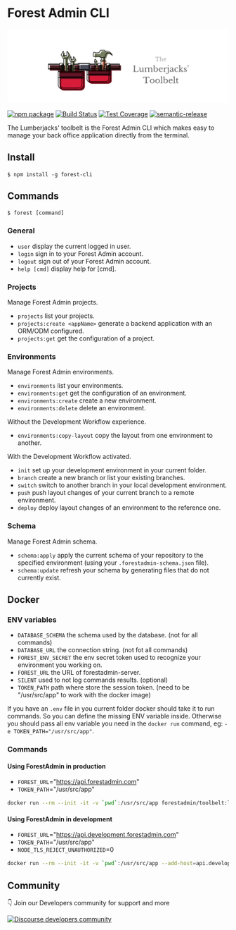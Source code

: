 # Forest Admin CLI
<p align="center">
  <img src="https://github.com/ForestAdmin/toolbelt/blob/master/assets/logo.png?raw=true" alt="Toolbelt logo">
</p>

[![npm package](https://badge.fury.io/js/forest-cli.svg)](https://badge.fury.io/js/forest-cli)
[![Build Status](https://github.com/ForestAdmin/toolbelt/workflows/Build,%20Test%20and%20Deploy/badge.svg?branch=master)](https://github.com/ForestAdmin/toolbelt/actions)
[![Test Coverage](https://api.codeclimate.com/v1/badges/8c0c80478866e3399c92/test_coverage)](https://codeclimate.com/github/ForestAdmin/toolbelt/test_coverage)
[![semantic-release](https://img.shields.io/badge/%20%20%F0%9F%93%A6%F0%9F%9A%80-semantic--release-e10079.svg)](https://github.com/semantic-release/semantic-release)

The Lumberjacks' toolbelt is the Forest Admin CLI which makes easy to manage your back office application directly from the terminal.

## Install

    $ npm install -g forest-cli

## Commands

    $ forest [command]

### General

- `user` display the current logged in user.
- `login` sign in to your Forest Admin account.
- `logout` sign out of your Forest Admin account.
- `help [cmd]` display help for [cmd].

### Projects

Manage Forest Admin projects.

- `projects` list your projects.
- `projects:create <appName>` generate a backend application with an ORM/ODM configured.
- `projects:get` get the configuration of a project.

### Environments

Manage Forest Admin environments.

- `environments` list your environments.
- `environments:get` get the configuration of an environment.
- `environments:create` create a new environment.
- `environments:delete` delete an environment.

Without the Development Workflow experience.
- `environments:copy-layout` copy the layout from one environment to another.

With the Development Workflow activated.
- `init` set up your development environment in your current folder.
- `branch` create a new branch or list your existing branches.
- `switch` switch to another branch in your local development environment.
- `push` push layout changes of your current branch to a remote environment.
- `deploy` deploy layout changes of an environment to the reference one.

### Schema

Manage Forest Admin schema.

- `schema:apply` apply the current schema of your repository to the specified environment (using your `.forestadmin-schema.json` file).
- `schema:update` refresh your schema by generating files that do not currently exist.


## Docker

### ENV variables

- `DATABASE_SCHEMA` the schema used by the database. (not for all commands)
- `DATABASE_URL` the connection string. (not fot all commands)
- `FOREST_ENV_SECRET` the env secret token used to recognize your environment you working on.
- `FOREST_URL` the URL of forestadmin-server.
- `SILENT` used to not log commands results. (optional)
- `TOKEN_PATH` path where store the session token. (need to be "/usr/src/app" to work with the docker image)

If you have an `.env` file in you current folder docker should take it to run commands. So you can define the missing ENV variable inside.
Otherwise you should pass all env variable you need in the `docker run` command, eg: `-e TOKEN_PATH="/usr/src/app"`.

### Commands
#### Using ForestAdmin in production
- `FOREST_URL`="https://api.forestadmin.com"
- `TOKEN_PATH`="/usr/src/app"

```bash
docker run --rm --init -it -v `pwd`:/usr/src/app forestadmin/toolbelt:latest [command]
```

#### Using ForestAdmin in development

- `FOREST_URL`="https://api.development.forestadmin.com"
- `TOKEN_PATH`="/usr/src/app"
- `NODE_TLS_REJECT_UNAUTHORIZED`=0

```bash
docker run --rm --init -it -v `pwd`:/usr/src/app --add-host=api.development.forestadmin.com:host-gateway forestadmin/toolbelt:latest [command]
```

## Community

👇 Join our Developers community for support and more

[![Discourse developers community](https://img.shields.io/discourse/posts?label=discourse&server=https%3A%2F%2Fcommunity.forestadmin.com)](https://community.forestadmin.com)
